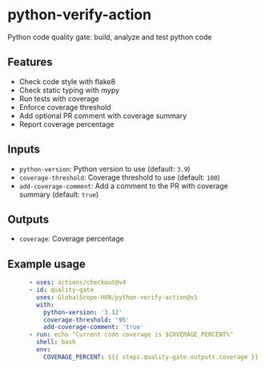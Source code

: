 # python-verify-action
Python code quality gate: build, analyze and test python code

## Features

- Check code style with flake8
- Check static typing with mypy
- Run tests with coverage
- Enforce coverage threshold
- Add optional PR comment with coverage summary
- Report coverage percentage

## Inputs

 - `python-version`: Python version to use (default: `3.9`)
 - `coverage-threshold`: Coverage threshold to use (default: `100`)
 - `add-coverage-comment`: Add a comment to the PR with coverage summary (default: `true`)

## Outputs
    
- `coverage`: Coverage percentage

## Example usage
    
```yaml
      - uses: actions/checkout@v4
      - id: quality-gate
        uses: GlobalScope-HUN/python-verify-action@v1
        with:
          python-version: '3.12'
          coverage-threshold: '95'
          add-coverage-comment: 'true'
      - run: echo "Current code coverage is $COVERAGE_PERCENT%"
        shell: bash
        env:
          COVERAGE_PERCENT: ${{ steps.quality-gate.outputs.coverage }}
```
